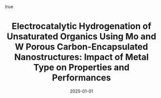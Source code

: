 ---
id: potaElectrocatalyticHydrogenationUnsaturated2025
title: 'Electrocatalytic Hydrogenation of Unsaturated Organics Using Mo and W Porous
  Carbon-Encapsulated Nanostructures: Impact of Metal Type on Properties and Performances'
date: '2025-01-01'
authors:
- Pota, Filippo and de Oliveira, Maida Aysla Costa and Schröder, Christian and Rafferty,
  Aran and Castro, Clara De and Rault, Ludivine and Behan, James A. and Barrière,
  Frédéric and Colavita, Paula E.
doi: 10.1039/D4TA08953G
publication: 'In: *Journal of Materials Chemistry A*'
publication_types:
- '1'
selected: false
tags: []
projects: []
math: true
url: https://doi.org/10.1039/D4TA08953G
links:
- name: Publisher
  url: https://doi.org/10.1039/D4TA08953G

---